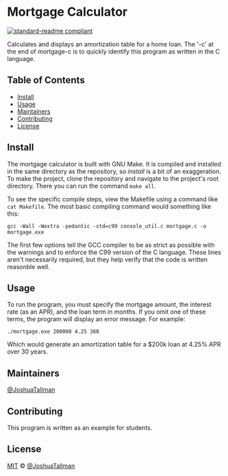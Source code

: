 # Mortgage Calculator
[![standard-readme compliant](https://img.shields.io/badge/readme%20style-standard-brightgreen.svg?style=flat-square)](https://github.com/RichardLitt/standard-readme)

Calculates and displays an amortization table for a home loan. The '-c' at the end of mortgage-c is to quickly identify this program as written in the C language.

## Table of Contents
- [Install](#install)
- [Usage](#usage)
- [Maintainers](#maintainers)
- [Contributing](#contributing)
- [License](#license)

## Install
The mortgage calculator is built with GNU Make. It is compiled and installed in the same directory as the repository, so *install* is a bit of an exaggeration. To make the project, clone the repository and navigate to the project's root directory. There you can run the command `make all`.

To see the specific compile steps, view the Makefile using a command like `cat Makefile`. The most basic compiling command would something like this:
```
gcc -Wall -Wextra -pedantic -std=c99 console_util.c mortgage.c -o mortgage.exe
```

The first few options tell the GCC compiler to be as strict as possible with the warnings and to enforce the C99 version of the C language. These lines aren't necessarily required, but they help verify that the code is written reasonble well.

## Usage
To run the program, you must specify the mortgage amount, the interest rate (as an APR), and the loan term in months. If you omit one of these terms, the program will display an error message. For example:
```
./mortgage.exe 200000 4.25 360
```
Which would generate an amortization table for a $200k loan at 4.25% APR over 30 years.

## Maintainers

[@JoshuaTallman](https://github.com/prof-tallman)

## Contributing
This program is written as an example for students.

## License
[MIT](LICENSE) © [@JoshuaTallman](https://github.com/prof-tallman)
